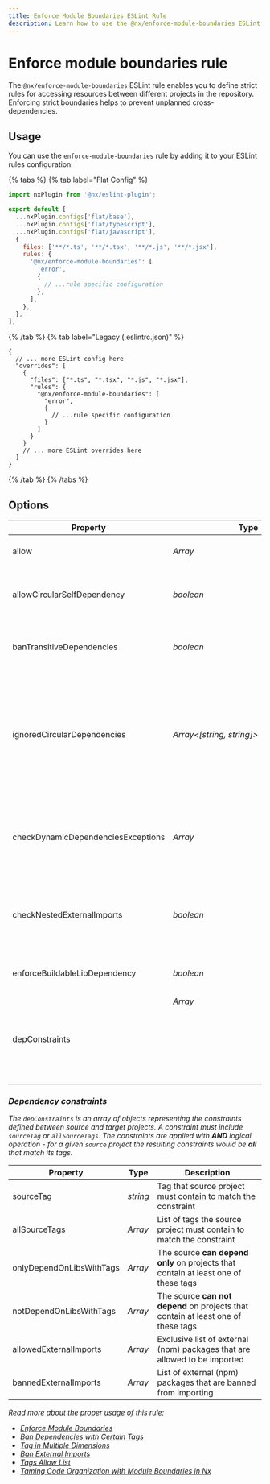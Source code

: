 ```yaml
---
title: Enforce Module Boundaries ESLint Rule
description: Learn how to use the @nx/enforce-module-boundaries ESLint rule to define strict rules for accessing resources between different projects in your Nx workspace.
---
```


# Enforce module boundaries rule

The `@nx/enforce-module-boundaries` ESLint rule enables you to define strict rules for accessing resources between
different projects in the repository. Enforcing strict boundaries helps to prevent unplanned cross-dependencies.

## Usage

You can use the `enforce-module-boundaries` rule by adding it to your ESLint rules configuration:

{% tabs %}
{% tab label="Flat Config" %}

```javascript {% fileName="eslint.config.mjs" %}
import nxPlugin from '@nx/eslint-plugin';

export default [
  ...nxPlugin.configs['flat/base'],
  ...nxPlugin.configs['flat/typescript'],
  ...nxPlugin.configs['flat/javascript'],
  {
    files: ['**/*.ts', '**/*.tsx', '**/*.js', '**/*.jsx'],
    rules: {
      '@nx/enforce-module-boundaries': [
        'error',
        {
          // ...rule specific configuration
        },
      ],
    },
  },
];
```

{% /tab %}
{% tab label="Legacy (.eslintrc.json)" %}

```jsonc {% fileName=".eslintrc.json" %}
{
  // ... more ESLint config here
  "overrides": [
    {
      "files": ["*.ts", "*.tsx", "*.js", "*.jsx"],
      "rules": {
        "@nx/enforce-module-boundaries": [
          "error",
          {
            // ...rule specific configuration
          }
        ]
      }
    }
    // ... more ESLint overrides here
  ]
}
```

{% /tab %}
{% /tabs %}

## Options

| Property                           | Type                      | Default | Description                                                                                                                                                                                                                                    |
| ---------------------------------- | ------------------------- | ------- | ---------------------------------------------------------------------------------------------------------------------------------------------------------------------------------------------------------------------------------------------- |
| allow                              | _Array<string>_           | _[]_    | List of imports that should be allowed without any checks                                                                                                                                                                                      |
| allowCircularSelfDependency        | _boolean_                 | _false_ | Disable check for self circular dependency when project imports from itself via alias path                                                                                                                                                     |
| banTransitiveDependencies          | _boolean_                 | _false_ | Ban import of dependencies that were not specified in the root or project's `package.json`                                                                                                                                                     |
| ignoredCircularDependencies        | _Array<[string, string]>_ | _[]_    | List of project pairs that should be skipped from `Circular dependencies` checks, including the self-circular dependency check. E.g. `['feature-project-a', 'myapp']`. Project name can be replaced by catch all `*` for more generic matches. |
| checkDynamicDependenciesExceptions | _Array<string>_           | _[]_    | List of imports that should be skipped for `Imports of lazy-loaded libraries forbidden` checks. E.g. `['@myorg/lazy-project/component/*', '@myorg/other-project']`                                                                             |
| checkNestedExternalImports         | _boolean_                 | _false_ | Enable to enforce the check for banned external imports in the nested packages. Check [Dependency constraints](#dependency-constraints) for more information                                                                                   |
| enforceBuildableLibDependency      | _boolean_                 | _false_ | Enable to restrict the buildable libs from importing non-buildable libraries                                                                                                                                                                   |
| depConstraints                     | _Array<object>_           | _[]_    | List of dependency constraints between projects                                                                                                                                                                                                |

### Dependency constraints

The `depConstraints` is an array of objects representing the constraints defined between source and target projects. A
constraint must include `sourceTag` or `allSourceTags`. The constraints are applied with **AND** logical operation - for
a given `source` project the resulting constraints would be **all** that match its tags.

| Property                 | Type            | Description                                                                        |
| ------------------------ | --------------- | ---------------------------------------------------------------------------------- |
| sourceTag                | _string_        | Tag that source project must contain to match the constraint                       |
| allSourceTags            | _Array<string>_ | List of tags the source project must contain to match the constraint               |
| onlyDependOnLibsWithTags | _Array<string>_ | The source **can depend only** on projects that contain at least one of these tags |
| notDependOnLibsWithTags  | _Array<string>_ | The source **can not depend** on projects that contain at least one of these tags  |
| allowedExternalImports   | _Array<string>_ | Exclusive list of external (npm) packages that are allowed to be imported          |
| bannedExternalImports    | _Array<string>_ | List of external (npm) packages that are banned from importing                     |

Read more about the proper usage of this rule:

- [Enforce Module Boundaries](/features/enforce-module-boundaries)
- [Ban Dependencies with Certain Tags](/recipes/enforce-module-boundaries/ban-dependencies-with-tags)
- [Tag in Multiple Dimensions](/recipes/enforce-module-boundaries/tag-multiple-dimensions)
- [Ban External Imports](/recipes/enforce-module-boundaries/ban-external-imports)
- [Tags Allow List](/recipes/enforce-module-boundaries/tags-allow-list)
- [Taming Code Organization with Module Boundaries in Nx](/blog/mastering-the-project-boundaries-in-nx)
